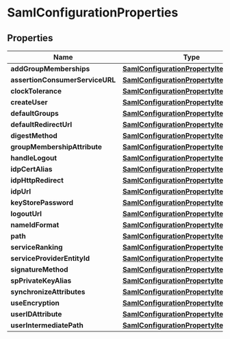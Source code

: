 

# SamlConfigurationProperties


## Properties

| Name | Type | Description | Notes |
|------------ | ------------- | ------------- | -------------|
|**addGroupMemberships** | [**SamlConfigurationPropertyItemsBoolean**](SamlConfigurationPropertyItemsBoolean.md) |  |  [optional] |
|**assertionConsumerServiceURL** | [**SamlConfigurationPropertyItemsString**](SamlConfigurationPropertyItemsString.md) |  |  [optional] |
|**clockTolerance** | [**SamlConfigurationPropertyItemsLong**](SamlConfigurationPropertyItemsLong.md) |  |  [optional] |
|**createUser** | [**SamlConfigurationPropertyItemsBoolean**](SamlConfigurationPropertyItemsBoolean.md) |  |  [optional] |
|**defaultGroups** | [**SamlConfigurationPropertyItemsArray**](SamlConfigurationPropertyItemsArray.md) |  |  [optional] |
|**defaultRedirectUrl** | [**SamlConfigurationPropertyItemsString**](SamlConfigurationPropertyItemsString.md) |  |  [optional] |
|**digestMethod** | [**SamlConfigurationPropertyItemsString**](SamlConfigurationPropertyItemsString.md) |  |  [optional] |
|**groupMembershipAttribute** | [**SamlConfigurationPropertyItemsString**](SamlConfigurationPropertyItemsString.md) |  |  [optional] |
|**handleLogout** | [**SamlConfigurationPropertyItemsBoolean**](SamlConfigurationPropertyItemsBoolean.md) |  |  [optional] |
|**idpCertAlias** | [**SamlConfigurationPropertyItemsString**](SamlConfigurationPropertyItemsString.md) |  |  [optional] |
|**idpHttpRedirect** | [**SamlConfigurationPropertyItemsBoolean**](SamlConfigurationPropertyItemsBoolean.md) |  |  [optional] |
|**idpUrl** | [**SamlConfigurationPropertyItemsString**](SamlConfigurationPropertyItemsString.md) |  |  [optional] |
|**keyStorePassword** | [**SamlConfigurationPropertyItemsString**](SamlConfigurationPropertyItemsString.md) |  |  [optional] |
|**logoutUrl** | [**SamlConfigurationPropertyItemsString**](SamlConfigurationPropertyItemsString.md) |  |  [optional] |
|**nameIdFormat** | [**SamlConfigurationPropertyItemsString**](SamlConfigurationPropertyItemsString.md) |  |  [optional] |
|**path** | [**SamlConfigurationPropertyItemsArray**](SamlConfigurationPropertyItemsArray.md) |  |  [optional] |
|**serviceRanking** | [**SamlConfigurationPropertyItemsLong**](SamlConfigurationPropertyItemsLong.md) |  |  [optional] |
|**serviceProviderEntityId** | [**SamlConfigurationPropertyItemsString**](SamlConfigurationPropertyItemsString.md) |  |  [optional] |
|**signatureMethod** | [**SamlConfigurationPropertyItemsString**](SamlConfigurationPropertyItemsString.md) |  |  [optional] |
|**spPrivateKeyAlias** | [**SamlConfigurationPropertyItemsString**](SamlConfigurationPropertyItemsString.md) |  |  [optional] |
|**synchronizeAttributes** | [**SamlConfigurationPropertyItemsArray**](SamlConfigurationPropertyItemsArray.md) |  |  [optional] |
|**useEncryption** | [**SamlConfigurationPropertyItemsBoolean**](SamlConfigurationPropertyItemsBoolean.md) |  |  [optional] |
|**userIDAttribute** | [**SamlConfigurationPropertyItemsString**](SamlConfigurationPropertyItemsString.md) |  |  [optional] |
|**userIntermediatePath** | [**SamlConfigurationPropertyItemsString**](SamlConfigurationPropertyItemsString.md) |  |  [optional] |




